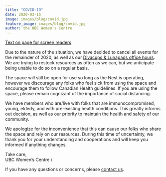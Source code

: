 ```yaml
---
title: "COVID-19"
date: 2020-03-15
image: images/blog/covid.jpg
feature_image: images/blog/covid.jpg
author: the UBC Women's Centre
---
```


[Text on page for screen readers](/accessiblecovid.txt)

Due to the nature of the situation, we have decided to cancel all events for the remainder of 2020, as well as our [Divacups & Lunapads office hours](/portfolio/divacup/). We are trying to restock resources as often as we can, but we anticipate being unable to do so on a regular basis. 

The space will still be open for use so long as the Nest is operating, however we discourage any folks who feel sick from using the space and encourage them to follow Canadian Health guidelines. If you are using the space, please remain cognizant of the importance of social distancing. 

We have members who are/live with folks that are immunocompromised, young, elderly, and with pre-existing health conditions. This greatly informs out decision, as well as our priority to maintain the health and safety of our community. 

We apologize for the inconvenience that this can cause our folks who share the space and rely on our resources. During this time of uncertainty, we thank you for your understanding and cooperations and will keep you informed if anything changes. 

Take care, \
UBC Women’s Centre \

If you have any questions or concerns, please [contact us](/contact).
